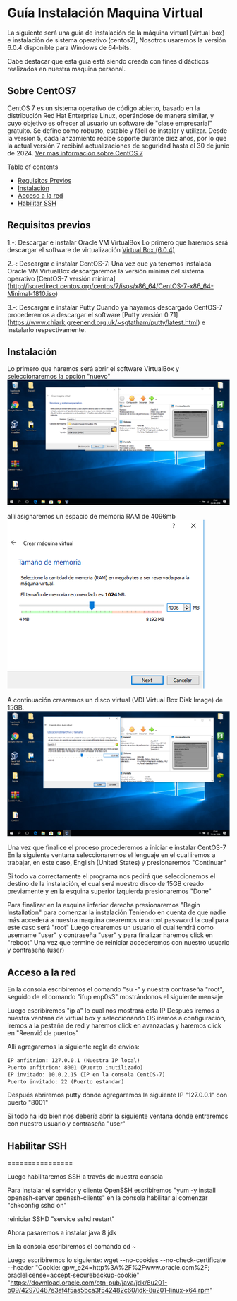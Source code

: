 # Guía Instalación Maquina Virtual

La siguiente será una guía de instalación de la máquina virtual (virtual box) e instalación de sistema operativo (centos7), Nosotros usaremos la versión 6.0.4 disponible para Windows de 64-bits.

Cabe destacar que esta guía está siendo creada con fines didácticos realizados en nuestra maquina personal.


## Sobre CentOS7

CentOS 7 es un sistema operativo de código abierto, basado en la distribución Red Hat Enterprise Linux, operándose de manera similar, y cuyo objetivo es ofrecer al usuario un software de "clase empresarial" gratuito. Se define como robusto, estable y fácil de instalar y utilizar. Desde la versión 5, cada lanzamiento recibe soporte durante diez años, por lo que la actual versión 7 recibirá actualizaciones de seguridad hasta el 30 de junio de 2024. [Ver mas información sobre CentOS 7](https://www.centos.org/)


Table of contents


<!--ts-->
   * [Requisitos Previos](#Requisitos-previos)
   * [Instalación](#Instalación)
   * [Acceso a la red](#Acceso-a-la-red)
   * [Habilitar SSH](#Habilitar-SSH)
<!--te-->


## Requisitos previos


1.-: Descargar e instalar Oracle VM VirtualBox
Lo primero que haremos será descargar el software de virtualización [Virtual Box (6.0.4)](https://www.virtualbox.org/wiki/Downloads)

2.-: Descargar e instalar CentOS-7:
Una vez que ya tenemos instalada Oracle VM VirtualBox descargaremos la versión mínima del sistema operativo [CentOS-7 versión mínima] (http://isoredirect.centos.org/centos/7/isos/x86_64/CentOS-7-x86_64-Minimal-1810.iso)

3.-: Descargar e instalar Putty
Cuando ya hayamos descargado CentOS-7 procederemos a descargar el software [Putty versión 0.71] (https://www.chiark.greenend.org.uk/~sgtatham/putty/latest.html) e instalarlo respectivamente.



## Instalación


Lo primero que haremos será abrir  el software VirtualBox y seleccionaremos la opción "nuevo"
<img src="https://raw.githubusercontent.com/JoanneCentos/TIHI07/master/Screenshot/Screenshot_1.png">

allí asignaremos un espacio de memoria RAM de 4096mb
<img src="https://raw.githubusercontent.com/JoanneCentos/TIHI07/master/Screenshot/Screenshot_2.png">

A continuación crearemos un disco virtual (VDI Virtual Box Disk Image) de 15GB.
<img src="https://raw.githubusercontent.com/JoanneCentos/TIHI07/master/Screenshot/Screenshot_6.png">

Una vez que finalice el proceso procederemos a iniciar e instalar CentOS-7
En la siguiente ventana seleccionaremos el lenguaje en el cual iremos a trabajar, en este caso, English (United States) y presionaremos "Continuar"

Si todo va correctamente el programa nos pedirá que seleccionemos el destino de la instalación, el cual será nuestro disco de 15GB creado previamente y en la esquina superior izquierda presionaremos "Done"

Para finalizar en la esquina inferior derecha presionaremos "Begin Installation" para comenzar la instalación
Teniendo en cuenta de que nadie más accederá a nuestra maquina crearemos una root password la cual para este caso será "root"
Luego crearemos un usuario el cual tendrá como username "user" y contraseña "user" y para finalizar haremos click en "reboot"
Una vez que termine de reiniciar accederemos con nuestro usuario y contraseña (user)

## Acceso a la red


En la consola escribiremos el comando "su -" y nuestra contraseña "root", seguido de el comando "ifup enp0s3" mostrándonos el siguiente mensaje

Luego escribiremos "ip a" lo cual nos mostrará esta IP
Después iremos a nuestra ventana de virtual box y seleccionando OS iremos a configuración, iremos a la pestaña de red y haremos click en avanzadas y haremos click en "Reenvió de puertos"

Allí agregaremos la siguiente regla de envíos:

	IP anfitrion: 127.0.0.1 (Nuestra IP local)
	Puerto anfitrion: 8001 (Puerto inutilizado)
	IP invitado: 10.0.2.15 (IP en la consola CentOS-7)
	Puerto invitado: 22 (Puerto estandar)

Después abriremos putty donde agregaremos la siguiente IP "127.0.0.1" con puerto "8001"

Si todo ha ido bien nos debería abrir la siguiente ventana donde entraremos con nuestro usuario y contraseña "user"

## Habilitar SSH
================

Luego habilitaremos SSH a través de nuestra consola

Para instalar el servidor y cliente OpenSSH escribiremos "yum -y install openssh-server openssh-clients" en la consola
habilitar al comenzar "chkconfig sshd on"

reiniciar SSHD "service sshd restart"

Ahora pasaremos a instalar java 8 jdk

En la consola escribiremos el comando cd ~

Luego escribiremos lo siguiente:
wget --no-cookies --no-check-certificate --header "Cookie: gpw_e24=http%3A%2F%2Fwww.oracle.com%2F; oraclelicense=accept-securebackup-cookie" "https://download.oracle.com/otn-pub/java/jdk/8u201-b09/42970487e3af4f5aa5bca3f542482c60/jdk-8u201-linux-x64.rpm"
